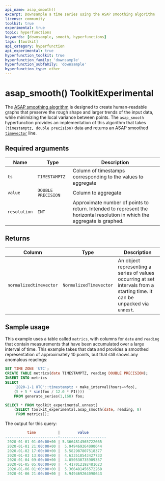 ```yaml
---
api_name: asap_smooth()
excerpt: Downsample a time series using the ASAP smoothing algorithm
license: community
toolkit: true
experimental: true
topic: hyperfunctions
keywords: [downsample, smooth, hyperfunctions]
tags: [toolkit]
api_category: hyperfunction
api_experimental: true
hyperfunction_toolkit: true
hyperfunction_family: 'downsample'
hyperfunction_subfamily: 'downsample'
hyperfunction_type: other
---
```


# asap_smooth()  <tag type="toolkit">Toolkit</tag><tag type="experimental-toolkit">Experimental</tag>
The [ASAP smoothing alogrithm][asap-algorithm] is designed to create 
human-readable graphs that preserve the rough shape and larger trends 
of the input data, while minimizing the local variance between points. 
The `asap_smooth` hyperfunction provides an implementation of this 
algorithm that takes `(timestamptz, double precision)` data and returns 
an ASAP smoothed [`timevector`][hyperfunctions-timevectors] line.

## Required arguments

|Name| Type |Description|
|-|-|-|
|`ts`|`TIMESTAMPTZ`|Column of timestamps corresponding to the values to aggregate|
|`value`|`DOUBLE PRECISION`|Column to aggregate|
|`resolution`|`INT`|Approximate number of points to return. Intended to represent the horizontal resolution in which the aggregate is graphed.|

## Returns

|Column|Type|Description|
|-|-|-|
|`normalizedtimevector`|`NormalizedTimevector`|An object representing a series of values occurring at set intervals from a starting time. It can be unpacked via `unnest`.|

## Sample usage
This example uses a table called `metrics`, with columns for `date` and 
`reading` that contain measurements that have been accumulated over 
a large interval of time. This example takes that data and provides a 
smoothed representation of approximately 10 points, but that still shows 
any anomalous readings:
```sql
SET TIME ZONE 'UTC';
CREATE TABLE metrics(date TIMESTAMPTZ, reading DOUBLE PRECISION);
INSERT INTO metrics
SELECT
    '2020-1-1 UTC'::timestamptz + make_interval(hours=>foo),
    (5 + 5 * sin(foo / 12.0 * PI()))
    FROM generate_series(1,168) foo;

```

```sql
SELECT * FROM toolkit_experimental.unnest(
    (SELECT toolkit_experimental.asap_smooth(date, reading, 8)
     FROM metrics));
```

The output for this query:
```sql
          time          |        value
------------------------+---------------------
 2020-01-01 01:00:00+00 | 5.3664814565722665
 2020-01-01 21:00:00+00 |  5.949469264090644
 2020-01-02 17:00:00+00 |  5.582987807518377
 2020-01-03 13:00:00+00 |  4.633518543427733
 2020-01-04 09:00:00+00 |  4.050530735909357
 2020-01-05 05:00:00+00 |  4.417012192481623
 2020-01-06 01:00:00+00 |  5.366481456572268
 2020-01-06 21:00:00+00 |  5.949469264090643
```


[asap-algorithm]: https://arxiv.org/pdf/1703.00983.pdf
[hyperfunctions-timevectors]: /timescaledb/:currentVersion:/how-to-guides/hyperfunctions/function-pipelines/#timevectors
